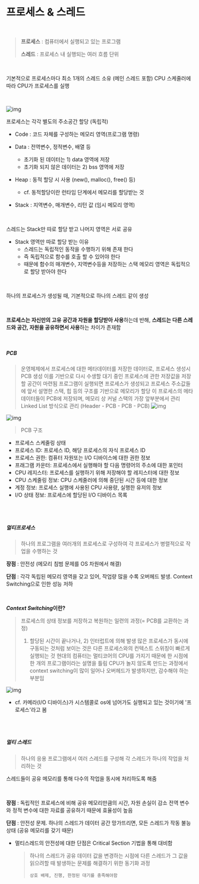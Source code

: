 # 프로세스 & 스레드

<br>

> **프로세스** : 컴퓨터에서 실행되고 있는 프로그램
>
> **스레드** : 프로세스 내 실행되는 여러 흐름 단위

<br>

기본적으로 프로세스마다 최소 1개의 스레드 소유 (메인 스레드 포함)
CPU 스케줄러에 따라 CPU가 프로세스를 실행

<br>

![img](https://github.com/DDATsCS/CS_Storage/assets/99666136/bad224e3-0024-4eeb-8c6a-c6cf88b882c1)

프로세스는 각각 별도의 주소공간 할당 (독립적)

- Code : 코드 자체를 구성하는 메모리 영역(프로그램 명령)

- Data : 전역변수, 정적변수, 배열 등
  - 초기화 된 데이터는 1) data 영역에 저장
  - 초기화 되지 않은 데이터는 2) bss 영역에 저장
- Heap : 동적 할당 시 사용 (new(), malloc(), free() 등)
  - cf. 동적할당이란 런타임 단계에서 메모리를 할당받는 것

- Stack : 지역변수, 매개변수, 리턴 값 (임시 메모리 영역)

<br>

스레드는 Stack만 따로 할당 받고 나머지 영역은 서로 공유

- Stack 영역만 따로 할당 받는 이유
  - 스레드는 독립적인 동작을 수행하기 위해 존재 한다
  - 즉 독립적으로 함수를 호출 할 수 있어야 한다
  - 때문에 함수의 매개변수, 지역변수등을 저장하는 스택 메모리 영역은 독립적으로 할당 받아야 한다

<br>

하나의 프로세스가 생성될 때, 기본적으로 하나의 스레드 같이 생성

<br>

**프로세스는 자신만의 고유 공간과 자원을 할당받아 사용**하는데 반해, **스레드는 다른 스레드와 공간, 자원을 공유하면서 사용**하는 차이가 존재함

<br>

##### PCB
> 운영체제에서 프로세스에 대한 메타데이터를 저장한 데이터로, 프로세스 생성시 PCB 생성
> 이를 기반으로 다시 수생할 대기 중인 프로세스에 관한 저장값을 저장할 공간이 마련됨
> 프로그램이 실행되면 프로세스가 생성되고 프로세스 주소값들에 앞서 설명한 스택, 힙 등의 구조를 기반으로 메모리가 할당
> 이 프로세스의 메타데이터들이 PCB에 저장되며, 메모리 상 커널 스택의 가장 앞부분에서 관리
> Linked List 방식으로 관리 (Header - PCB - PCB - PCB)
![img](https://github.com/DDATsCS/CS_Storage/assets/99666136/bca814a4-b8af-47f5-91fc-d3ce62f18f3e)

![img](https://github.com/DDATsCS/CS_Storage/assets/99666136/94e83d09-ca0e-41cf-8449-b7b315e146a3)

> PCB 구조
- 프로세스 스케줄링 상태
- 프로세스 ID: 프로세스 ID, 해당 프로세스의 자식 프로세스 ID
- 프로세스 권한: 컴퓨터 자원또는 I/O 디바이스에 대한 권한 정보
- 프래그램 카운터: 프로세스에서 실행해야 할 다음 명령어의 주소에 대한 포인터
- CPU 레지스터: 프로세스를 실행하기 위해 저장해야 할 레지스터에 대한 정보
- CPU 스케줄링 정보: CPU 스케줄러에 의해 중단된 시간 등에 대한 정보
- 계정 정보: 프로세스 실행에 사용된 CPU 사용량, 실행한 유저의 정보
- I/O 상태 정보: 프로세스에 할당된 I/O 디바이스 목록

<br>

<br>

##### 멀티프로세스

> 하나의 프로그램을 여러개의 프로세스로 구성하여 각 프로세스가 병렬적으로 작업을 수행하는 것

**장점** : 안전성 (메모리 침범 문제를 OS 차원에서 해결)

**단점** : 각각 독립된 메모리 영역을 갖고 있어, 작업량 많을 수록 오버헤드 발생. Context Switching으로 인한 성능 저하

<br>

***Context Switching*이란?**

> 프로세스의 상태 정보를 저장하고 복원하는 일련의 과정(= PCB를 교환하는 과정)
> 1) 할당된 시간이 끝나거나, 2) 인터럽트에 의해 발생
> 많은 프로세스가 동시에 구동되는 것처럼 보이는 것은 다른 프로세스와의 컨텍스트 스위칭이 빠르게 실행되는 것
> 현대의 컴퓨터는 멀티코어의 CPU를 가지기 때문에 한 시점에 한 개의 프로그램이라는 설명을 틀림
> CPU가 놀지 않도록 만드는 과정에서 context switching이 많이 일어나 오버헤드가 발생하지만, 감수해야 하는 부분임


![img](https://github.com/DDATsCS/CS_Storage/assets/99666136/7197e175-9e44-4574-8da5-00b5299cb6fd)

- cf. 카메라(I/O 디바이스)가 시스템콜로 os에 넘어가도 실행되고 있는 것이기에 '프로세스'라고 봄

<br>

<br>

##### 멀티 스레드

> 하나의 응용 프로그램에서 여러 스레드를 구성해 각 스레드가 하나의 작업을 처리하는 것

스레드들이 공유 메모리를 통해 다수의 작업을 동시에 처리하도록 해줌

<br>

**장점** : 독립적인 프로세스에 비해 공유 메모리만큼의 시간, 자원 손실이 감소
전역 변수와 정적 변수에 대한 자료를 공유하기 때문에 효율성이 높음

**단점** : 안전성 문제. 하나의 스레드가 데이터 공간 망가뜨리면, 모든 스레드가 작동 불능 상태 (공유 메모리를 갖기 때문)

- 멀티스레드의 안전성에 대한 단점은 Critical Section 기법을 통해 대비함

  > 하나의 스레드가 공유 데이터 값을 변경하는 시점에 다른 스레드가 그 값을 읽으려할 때 발생하는 문제를 해결하기 위한 동기화 과정
  >
  > ```
  > 상호 배제, 진행, 한정된 대기를 충족해야함
  > ```
